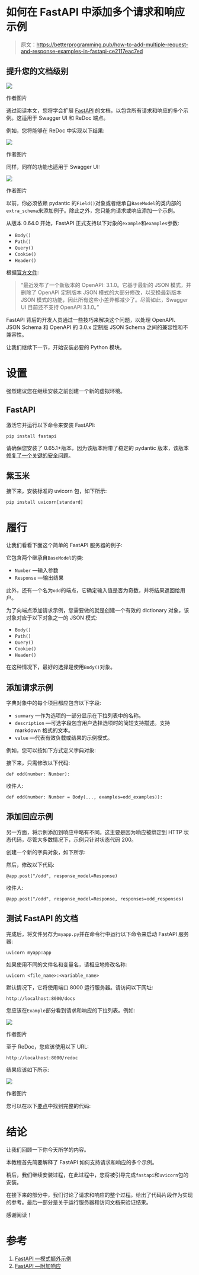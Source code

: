 # 如何在 FastAPI 中添加多个请求和响应示例

> 原文：<https://betterprogramming.pub/how-to-add-multiple-request-and-response-examples-in-fastapi-ce2117eac7ed>

## 提升您的文档级别

![](img/77ba7121ccc021717e0a5672213a1864.png)

作者图片

通过阅读本文，您将学会扩展 [FastAPI](https://fastapi.tiangolo.com/) 的文档，以包含所有请求和响应的多个示例。这适用于 Swagger UI 和 ReDoc 端点。

例如，您将能够在 ReDoc 中实现以下结果:

![](img/8f688e11693273692e1a7c2358bffbfb.png)

作者图片

同样，同样的功能也适用于 Swagger UI:

![](img/1ab5439f7cc644529165278448a44ff1.png)

作者图片

以前，你必须依赖 pydantic 的`Field()`对象或者继承自`BaseModel`的类内部的`extra_schema`来添加例子。除此之外，您只能向请求或响应添加一个示例。

从版本 0.64.0 开始，FastAPI 正式支持以下对象的`example`和`examples`参数:

*   `Body()`
*   `Path()`
*   `Query()`
*   `Cookie()`
*   `Header()`

根据[官方文件](https://fastapi.tiangolo.com/tutorial/schema-extra-example/#technical-details):

> “最近发布了一个新版本的 OpenAPI: 3.1.0。它基于最新的 JSON 模式，并删除了 OpenAPI 定制版本 JSON 模式的大部分修改，以交换最新版本 JSON 模式的功能，因此所有这些小差异都减少了。尽管如此，Swagger UI 目前还不支持 OpenAPI 3.1.0。”

FastAPI 背后的开发人员通过一些技巧来解决这个问题，以处理 OpenAPI、JSON Schema 和 OpenAPI 的 3.0.x 定制版 JSON Schema 之间的兼容性和不兼容性。

让我们继续下一节，开始安装必要的 Python 模块。

# 设置

强烈建议您在继续安装之前创建一个新的虚拟环境。

## FastAPI

激活它并运行以下命令来安装 FastAPI:

```
pip install fastapi
```

请确保您安装了 0.65.1+版本，因为该版本附带了稳定的 pydantic 版本，该版本[修复了一个关键的安全问题](https://github.com/samuelcolvin/pydantic/security/advisories/GHSA-5jqp-qgf6-3pvh)。

## 紫玉米

接下来，安装标准的 uvicorn 包，如下所示:

```
pip install uvicorn[standard]
```

# 履行

让我们看看下面这个简单的 FastAPI 服务器的例子:

它包含两个继承自`BaseModel`的类:

*   `Number` —输入参数
*   `Response` —输出结果

此外，还有一个名为`odd`的端点，它确定输入值是否为奇数，并将结果返回给用户。

为了向端点添加请求示例，您需要做的就是创建一个有效的 dictionary 对象，该对象对应于以下对象之一的 JSON 模式:

*   `Body()`
*   `Path()`
*   `Query()`
*   `Cookie()`
*   `Header()`

在这种情况下，最好的选择是使用`Body()`对象。

## 添加请求示例

字典对象中的每个项目都应包含以下字段:

*   `summary` —作为选项的一部分显示在下拉列表中的名称。
*   `description` —可选字段包含用户选择选项时的简短支持描述。支持 markdown 格式的文本。
*   `value` —代表有效负载或结果的示例模式。

例如，您可以按如下方式定义字典对象:

接下来，只需修改以下代码:

```
def odd(number: Number):
```

收件人:

```
def odd(number: Number = Body(..., examples=odd_examples)):
```

## 添加回应示例

另一方面，将示例添加到响应中略有不同。这主要是因为响应被绑定到 HTTP 状态代码，尽管大多数情况下，示例只针对状态代码 200。

创建一个新的字典对象，如下所示:

然后，修改以下代码:

```
@app.post("/odd", response_model=Response)
```

收件人:

```
@app.post("/odd", response_model=Response, responses=odd_responses)
```

## 测试 FastAPI 的文档

完成后，将文件另存为`myapp.py`并在命令行中运行以下命令来启动 FastAPI 服务器:

```
uvicorn myapp:app
```

如果使用不同的文件名和变量名，请相应地修改名称:

```
uvicorn <file_name>:<variable_name>
```

默认情况下，它将使用端口 8000 运行服务器。请访问以下网址:

```
http://localhost:8000/docs
```

您应该在`Example`部分看到请求和响应的下拉列表。例如:

![](img/1724ed2921ec7dcfd7687cb04732c47f.png)

作者图片

至于 ReDoc，您应该使用以下 URL:

```
http://localhost:8000/redoc
```

结果应该如下所示:

![](img/036f359a9384eae4c6cb961b531804b1.png)

作者图片

您可以在以下[要点](https://gist.github.com/wfng92/1c47646c9561b9fc75c5f0f983820213)中找到完整的代码:

# 结论

让我们回顾一下你今天所学的内容。

本教程首先简要解释了 FastAPI 如何支持请求和响应的多个示例。

稍后，我们继续安装过程，在此过程中，您将被引导完成`fastapi`和`uvicorn`包的安装。

在接下来的部分中，我们讨论了请求和响应的整个过程。给出了代码片段作为实现的参考。最后一部分是关于运行服务器和访问文档来验证结果。

感谢阅读！

# 参考

1.  [FastAPI —模式额外示例](https://fastapi.tiangolo.com/tutorial/schema-extra-example/)
2.  [FastAPI —附加响应](https://fastapi.tiangolo.com/advanced/additional-responses/)
